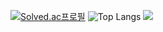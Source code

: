 [![Solved.ac프로필](http://mazassumnida.wtf/api/v2/generate_badge?boj=suhyuk9350)](https://solved.ac/suhyuk9350})
![Top Langs](https://github-readme-stats.vercel.app/api/top-langs/?username=suhyuk0544&layout=compact&theme=dark)
<img src="https://img.shields.io/badge/java-007396?style=for-the-badge&logo=java&logoColor=white">
<!--**suhyuk0544/suhyuk0544** is a ✨ _special_ ✨ repository because its `README.md` (this file) appears on your GitHub profile.

Here are some ideas to get you started:

- 🔭 I’m currently working on ...
- 🌱 I’m currently learning ...
- 👯 I’m looking to collaborate on ...
- 🤔 I’m looking for help with ...
- 💬 Ask me about ...
- 📫 How to reach me: ...
- 😄 Pronouns: ...
- ⚡ Fun fact: ...
-->
